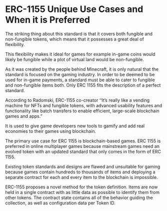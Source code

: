 # ERC-1155 Unique Use Cases and When it is Preferred

The striking thing about this standard is that it covers both fungible and non-fungible tokens, which means that it possesses a great deal of flexibility.

This flexibility makes it ideal for games for example in-game coins would likely be fungible while a plot of virtual land would be non-fungible.

As it was created by the people behind Minecraft, it is only natural that the standard is focused on the gaming industry. In order to be deemed to be used for in-game payments, a standard must be able to cater to fungible and non-fungible items both. Only ERC 1155 fits the description of a perfect standard.

According to Radomski, ERC-1155 co-creator ‘‘It’s really like a vending machine for NFTs and fungible tokens, with advanced usability features and functionality like batch transfers to enable efficient, large-scale blockchain games and apps.”

It is used to give game developers new tools to gamify and add real economies to their games using blockchain.

The primary use case for ERC 1155 is blockchain-based games. ERC 1155 is preferred in online multiplayer games because mainstream games need an evolved token with an updated standard that only comes in the form of ERC 1155.

Existing token standards and designs are flawed and unsuitable for gaming because games contain hundreds to thousands of items and deploying a separate contract for each and every item to the blockchain is impossible.

ERC-1155 proposes a novel method for the token definition. Items are now held in a single contract with as little data as possible to identify them from other tokens. The contract state contains all of the behavior guiding the collection, as well as configuration data per Token ID.
